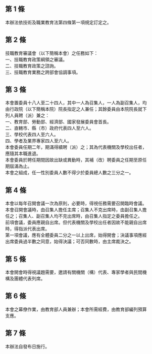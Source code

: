 第 1 條
-------
本辦法依技術及職業教育法第四條第一項規定訂定之。

第 2 條
-------
技職教育審議會（以下簡稱本會）之任務如下：  
一、技職教育政策綱領之審議。  
二、技職教育政策之諮詢。  
三、技職教育業務之跨部會協調事項。

第 3 條
-------
本會置委員十八人至二十四人，其中一人為召集人，一人為副召集人，均  
由行政院（以下簡稱本院）院長指定之人兼任；其餘委員由本院院長就下  
列人員聘（派）兼之：  
一、教育部、勞動部、經濟部、國家發展委員會首長。  
二、直轄市、縣（市）政府代表四人至六人。  
三、學校代表四人至六人。  
四、學者及業界專家四人至六人。  
本會委員任期二年，期滿得續聘（派）之；其為代表機關及學校出任者，  
應隨其本職進退。  
本會委員於聘任期間因故出缺或異動時，其補（改）聘委員之任期至原任  
期屆滿為止。  
本會之組成，任一性別委員人數不得少於委員總人數之三分之一。

第 4 條
-------
本會以每年召開會議一次為原則，必要時，得視任務需要召開臨時會議。  
本會召開會議時，由召集人擔任主席；召集人不克出席時，由副召集人擔  
任之；召集人、副召集人均不克出席時，由召集人指定之委員擔任之。  
前項會議，委員應親自出席。但代表機關及學校出任者因故不能親自出席  
時，得指派代表出席。  
第一項會議，應有全體委員二分之一以上出席，始得開會；決議事項應經  
出席委員過半數之同意，始得決議；可否同數時，由主席裁決之。

第 5 條
-------
本會開會時得視議題需要，邀請有關機關（構）代表、專家學者與民間機  
構及團體代表列席。

第 6 條
-------
本會之幕僚作業，由教育部人員兼辦；本會所需經費，由教育部編列預算  
支應。

第 7 條
-------
本辦法自發布日施行。

